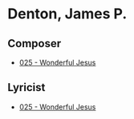 # Denton, James P.

## Composer

- [025 - Wonderful Jesus](/hymns/025.md)

## Lyricist

- [025 - Wonderful Jesus](/hymns/025.md)

